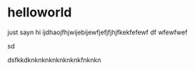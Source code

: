 # helloworld
just sayn hi
ijdhaojfhjwijebijewfjefjfjhjfkekfefewf
df
wfewfwef

sd



dsfkkdknknknknknknknkfnknkn
